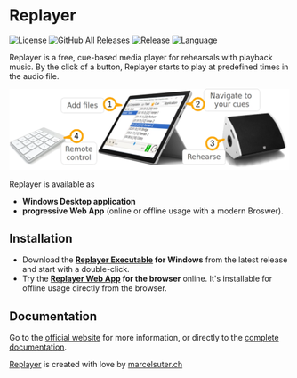 # Replayer

![License](https://img.shields.io/github/license/suterma/Replayer.svg)
![GitHub All Releases](https://img.shields.io/github/downloads/suterma/Replayer/total.svg)
![Release](https://img.shields.io/github/release/suterma/Replayer.svg)
![Language](https://img.shields.io/github/languages/top/suterma/Replayer.svg)

Replayer is a free, cue-based media player for rehearsals with playback music. By the click of a button, Replayer starts to play at predefined times in the audio file.

![Visual Functioning Overview](/DOC/visual-function-classic-horizontal-1440p.webp)

Replayer is available as

- **Windows Desktop application**
- **progressive Web App** (online or offline usage with a modern Broswer).

## Installation

- Download the **[Replayer Executable](https://github.com/suterma/Replayer/releases/latest) for Windows** from the latest release and start with a double-click.
- Try the **[Replayer Web App](https://web.replayer.app) for the browser** online. It's installable for offline usage directly from the browser.

## Documentation

Go to the [official website](https://replayer.app) for more information, or directly to the [complete documentation](https://replayer.app/documentation).

[Replayer](https://replayer.app) is created with love by [marcelsuter.ch](https://marcelsuter.ch)
